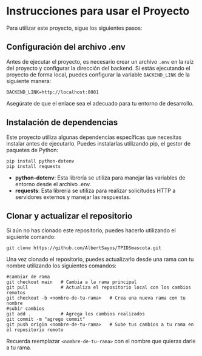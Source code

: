 # Instrucciones para usar el Proyecto

Para utilizar este proyecto, sigue los siguientes pasos:

## Configuración del archivo .env

Antes de ejecutar el proyecto, es necesario crear un archivo `.env` en la raíz del proyecto y configurar la dirección del backend. Si estás ejecutando el proyecto de forma local, puedes configurar la variable `BACKEND_LINK` de la siguiente manera:

```
BACKEND_LINK=http://localhost:8081
```

Asegúrate de que el enlace sea el adecuado para tu entorno de desarrollo.

## Instalación de dependencias

Este proyecto utiliza algunas dependencias específicas que necesitas instalar antes de ejecutarlo. Puedes instalarlas utilizando pip, el gestor de paquetes de Python:

```
pip install python-dotenv
pip install requests
```

- **python-dotenv**: Esta librería se utiliza para manejar las variables de entorno desde el archivo .env.
- **requests**: Esta librería se utiliza para realizar solicitudes HTTP a servidores externos y manejar las respuestas.

## Clonar y actualizar el repositorio

Si aún no has clonado este repositorio, puedes hacerlo utilizando el siguiente comando:

```
git clone https://github.com/AlbertSayos/TPIDSmascota.git
```

Una vez clonado el repositorio, puedes actualizarlo desde una rama con tu nombre utilizando los siguientes comandos:

```
#cambiar de rama
git checkout main   # Cambia a la rama principal
git pull            # Actualiza el repositorio local con los cambios remotos
git checkout -b <nombre-de-tu-rama>   # Crea una nueva rama con tu nombre
#subir cambios
git add .           # Agrega los cambios realizados
git commit -m "agrego commit"
git push origin <nombre-de-tu-rama>   # Sube tus cambios a tu rama en el repositorio remoto
```


Recuerda reemplazar `<nombre-de-tu-rama>` con el nombre que quieras darle a tu rama.

